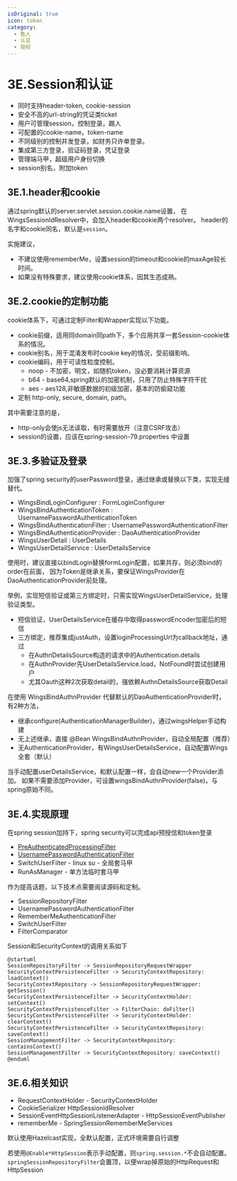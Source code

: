 ```yaml
---
isOriginal: true
icon: token
category:
  - 鱼人
  - 认证
  - 授权
---
```


# 3E.Session和认证

* 同时支持header-token, cookie-session
* 安全不高的url-string的凭证类ticket
* 用户可管理session，控制登录，踢人
* 可配置的cookie-name，token-name
* 不同级别的控制并发登录，如财务只许单登录。
* 集成第三方登录，验证码登录，凭证登录
* 管理端马甲，超级用户身份切换
* session别名，附加token

## 3E.1.header和cookie

通过spring默认的server.servlet.session.cookie.name设置，
在WingsSessionIdResolver中，会加入header和cookie两个resolver。
header的名字和cookie同名，默认是`session`。

实施建议，

* 不建议使用rememberMe，设置session的timeout和cookie的maxAge较长时间。
* 如果没有特殊要求，建议使用cookie体系，因其生态成熟。

## 3E.2.cookie的定制功能

cookie体系下，可通过定制Filter和Wrapper实现以下功能。

* cookie前缀，适用同domain同path下，多个应用共享一套Session-cookie体系的情况。
* cookie别名，用于混淆发布时cookie key的情况，受前缀影响。
* cookie编码，用于可读性粒度控制。
  - noop - 不加密，明文，如随机token，没必要消耗计算资源
  - b64 - base64,spring默认的加密机制，只用了防止特殊字符干扰
  - aes - aes128,非敏感数据的初级加密，基本的防偷窥功能
* 定制 http-only, secure, domain, path。

其中需要注意的是，

* http-only会使js无法读取，有时需要放开（注意CSRF攻击）
* session的设置，应该在spring-session-79.properties 中设置

## 3E.3.多验证及登录

加强了spring security的userPassword登录，通过继承或替换以下类，实现无缝替代。

* WingsBindLoginConfigurer : FormLoginConfigurer
* WingsBindAuthenticationToken : UsernamePasswordAuthenticationToken
* WingsBindAuthenticationFilter : UsernamePasswordAuthenticationFilter
* WingsBindAuthenticationProvider : DaoAuthenticationProvider
* WingsUserDetail : UserDetails
* WingsUserDetailService : UserDetailsService

使用时，建议直接以bindLogin替换formLogin配置，如果共存，则必须bind的order在前面，
因为Token是继承关系，要保证WingsProvider在DaoAuthenticationProvider前处理。

举例，实现短信验证或第三方绑定时，只需实现WingsUserDetailService，处理验证类型。

* 短信验证，UserDetailsService在缓存中取得passwordEncoder加密后的短信
* 三方绑定，推荐集成justAuth，设置loginProcessingUrl为callback地址，通过
  - 在AuthnDetailsSource构造的请求中的Authentication.details
  - 在AuthnProvider先UserDetailsService.load，NotFound时尝试创建用户
  - 尤其Oauth这种2次获取detail的，强依赖AuthnDetailsSource获取Detail

在使用 WingsBindAuthnProvider 代替默认的DaoAuthenticationProvider时，有2种方法，

* 继承configure(AuthenticationManagerBuilder)，通过wingsHelper手动构建
* 无上述继承，直接 @Bean WingsBindAuthnProvider，自动全局配置（推荐）
* 无AuthenticationProvider，有WingsUserDetailsService，自动配置Wings全套（默认）

当手动配置userDetailsService，和默认配置一样，会自动new一个Provider添加。
如果不需要添加Provider，可设置wingsBindAuthnProvider(false)，与spring原始不同。

## 3E.4.实现原理

在spring session加持下，spring security可以完成api预授信和token登录

* [PreAuthenticatedProcessingFilter](https://docs.spring.io/spring-security/site/docs/current/reference/html5/#servlet-preauth)
* [UsernamePasswordAuthenticationFilter](https://docs.spring.io/spring-security/site/docs/current/reference/html5/#servlet-preauth)
* SwitchUserFilter - linux su - 全局套马甲
* RunAsManager - 单方法临时套马甲

作为提高话题，以下技术点需要阅读源码和定制。

* SessionRepositoryFilter
* UsernamePasswordAuthenticationFilter
* RememberMeAuthenticationFilter
* SwitchUserFilter
* FilterComparator

Session和SecurityContext的调用关系如下

```plantuml
@startuml
SessionRepositoryFilter -> SessionRepositoryRequestWrapper
SecurityContextPersistenceFilter -> SecurityContextRepository: loadContext()
SecurityContextRepository -> SessionRepositoryRequestWrapper: getSession()
SecurityContextPersistenceFilter -> SecurityContextHolder: setContext()
SecurityContextPersistenceFilter -> FilterChain: doFilter()
SecurityContextPersistenceFilter -> SecurityContextHolder: clearContext()
SecurityContextPersistenceFilter -> SecurityContextRepository: saveContext()
SessionManagementFilter -> SecurityContextRepository: containsContext()
SessionManagementFilter -> SecurityContextRepository: saveContext()
@enduml
```

## 3E.6.相关知识

* RequestContextHolder - SecurityContextHolder
* CookieSerializer HttpSessionIdResolver
* SessionEventHttpSessionListenerAdapter - HttpSessionEventPublisher
* rememberMe - SpringSessionRememberMeServices

默认使用Hazelcast实现，全默认配置，正式环境需要自行调整

若使用`@Enable*HttpSession`表示手动配置，则`spring.session.*`不会自动配置。
`springSessionRepositoryFilter`会置顶，以便wrap掉原始的HttpRequest和HttpSession
